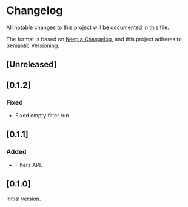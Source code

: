 # Changelog
All notable changes to this project will be documented in this file.

The format is based on [Keep a Changelog](https://keepachangelog.com/en/1.0.0/),
and this project adheres to [Semantic Versioning](https://semver.org/spec/v2.0.0.html).

## [Unreleased]

## [0.1.2]
### Fixed
- Fixed empty filter run.

## [0.1.1]
### Added
- Filters API.

## [0.1.0]
Initial version.

